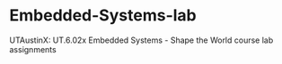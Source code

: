 # Embedded-Systems-lab
UTAustinX: UT.6.02x Embedded Systems - Shape the World course lab assignments
